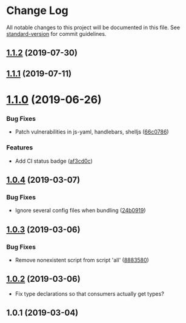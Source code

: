 # Change Log

All notable changes to this project will be documented in this file. See [standard-version](https://github.com/conventional-changelog/standard-version) for commit guidelines.

<a name="1.1.2"></a>
## [1.1.2](https://github.com/lucidmachine/bitclock-backend-ts/compare/v1.1.1...v1.1.2) (2019-07-30)



<a name="1.1.1"></a>
## [1.1.1](https://github.com/lucidmachine/bitclock-backend-ts/compare/v1.1.0...v1.1.1) (2019-07-11)



<a name="1.1.0"></a>
# [1.1.0](https://github.com/lucidmachine/bitclock-backend-ts/compare/v1.0.4...v1.1.0) (2019-06-26)


### Bug Fixes

* Patch vulnerabilities in js-yaml, handlebars, shelljs ([66c0786](https://github.com/lucidmachine/bitclock-backend-ts/commit/66c0786))


### Features

* Add CI status badge ([af3cd0c](https://github.com/lucidmachine/bitclock-backend-ts/commit/af3cd0c))



<a name="1.0.4"></a>
## [1.0.4](https://github.com/lucidmachine/bitclock-backend-ts/compare/v1.0.3...v1.0.4) (2019-03-07)


### Bug Fixes

* Ignore several config files when bundling ([24b0919](https://github.com/lucidmachine/bitclock-backend-ts/commit/24b0919))



<a name="1.0.3"></a>
## [1.0.3](https://github.com/lucidmachine/bitclock-backend-ts/compare/v1.0.1...v1.0.3) (2019-03-06)


### Bug Fixes

* Remove nonexistent script from script 'all' ([8883580](https://github.com/lucidmachine/bitclock-backend-ts/commit/8883580))



<a name="1.0.2"></a>
## [1.0.2](https://github.com/lucidmachine/bitclock-backend-ts/compare/v1.0.1...v1.0.2) (2019-03-06)
* Fix type declarations so that consumers actually get types?



<a name="1.0.1"></a>
## 1.0.1 (2019-03-04)
